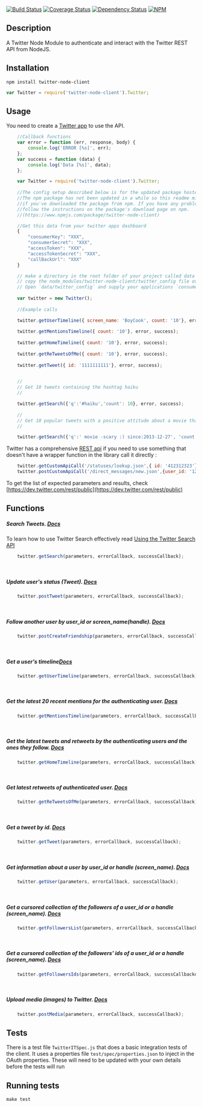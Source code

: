 [![Build Status](https://travis-ci.org/BoyCook/TwitterJSClient.png?branch=master)](https://travis-ci.org/BoyCook/TwitterJSClient)
[![Coverage Status](https://coveralls.io/repos/BoyCook/TwitterJSClient/badge.png)](https://coveralls.io/r/BoyCook/TwitterJSClient)
[![Dependency Status](https://gemnasium.com/BoyCook/TwitterJSClient.png)](https://gemnasium.com/BoyCook/TwitterJSClient)
[![NPM](https://nodei.co/npm/twitter-node-client.png?downloads=true)](https://nodei.co/npm/twitter-node-client) 

## Description
A Twitter Node Module to authenticate and interact with the Twitter REST API from NodeJS.

## Installation
```	
npm install twitter-node-client
```
```javascript
var Twitter = require('twitter-node-client').Twitter;
```
## Usage
You need to create a [Twitter app](https://dev.twitter.com/apps) to use the API. 

```javascript
	//Callback functions
	var error = function (err, response, body) {
    	console.log('ERROR [%s]', err);
	};
	var success = function (data) {
    	console.log('Data [%s]', data);
	};

	var Twitter = require('twitter-node-client').Twitter;
	
	//The config setup described below is for the updated package hosted on Github
	//The npm package has not been updated in a while so this readme might not be valid 
	//if you've downloaded the package from npm. If you have any problems setting the config, 
	//follow the instructions on the package's download page on npm.
	//(https://www.npmjs.com/package/twitter-node-client)

	//Get this data from your twitter apps dashboard
	{
    	"consumerKey": "XXX",
    	"consumerSecret": "XXX",
    	"accessToken": "XXX",
    	"accessTokenSecret": "XXX",
    	"callBackUrl": "XXX"
	}

	// make a directory in the root folder of your project called data
	// copy the node_modules/twitter-node-client/twitter_config file over into data/twitter_config`
	// Open `data/twitter_config` and supply your applications `consumerKey`, 'consumerSecret', 'accessToken', 'accessTokenSecret', 'callBackUrl' to the appropriate fields in your data/twitter_config file
    
    var twitter = new Twitter();
	
	//Example calls

	twitter.getUserTimeline({ screen_name: 'BoyCook', count: '10'}, error, success);
	
	twitter.getMentionsTimeline({ count: '10'}, error, success);
	
	twitter.getHomeTimeline({ count: '10'}, error, success);
	
	twitter.getReTweetsOfMe({ count: '10'}, error, success);
	
	twitter.getTweet({ id: '1111111111'}, error, success);

	
	//
	// Get 10 tweets containing the hashtag haiku
	//

	twitter.getSearch({'q':'#haiku','count': 10}, error, success);
	
	//
	// Get 10 popular tweets with a positive attitude about a movie that is not scary 
	//

	twitter.getSearch({'q':' movie -scary :) since:2013-12-27', 'count': 10, 'result\_type':'popular'}, error, success);
```

Twitter has a comprehensive [REST api](https://dev.twitter.com/rest/public) if you need to use something that doesn't have a wrapper function in the library call it directly : 
```javascript
	twitter.getCustomApiCall('/statuses/lookup.json',{ id: '412312323'}, error, success);
	twitter.postCustomApiCall('/direct_messages/new.json',{user_id: '1234', 'text':'This is easy.'}, error, success);
```
To get the list of expected parameters and results, check [https://dev.twitter.com/rest/public](https://dev.twitter.com/rest/public)

## Functions

##### Search Tweets. [Docs](https://dev.twitter.com/rest/reference/get/search/tweets)
To learn how to use Twitter Search effectively read [Using the Twitter Search API](https://dev.twitter.com/rest/public/search)
```javascript	
	twitter.getSearch(parameters, errorCallback, successCallback);
```
&nbsp;

##### Update user's status (Tweet). [Docs](https://dev.twitter.com/rest/reference/post/statuses/update)
```javascript
	twitter.postTweet(parameters, errorCallback, successCallback);
```
&nbsp;

##### Follow another user by user\_id or screen_name(handle). [Docs](https://dev.twitter.com/rest/reference/post/friendships/create)
```javascript
	twitter.postCreateFriendship(parameters, errorCallback, successCallback);
```

&nbsp;

##### Get a user's timeline[Docs](https://dev.twitter.com/rest/reference/get/statuses/user_timeline)
```javascript
	twitter.getUserTimeline(parameters, errorCallback, successCallback);
```
&nbsp;

##### Get the latest 20 recent mentions for the authenticating user. [Docs](https://dev.twitter.com/rest/reference/get/statuses/mentions_timeline)
```javascript
	twitter.getMentionsTimeline(parameters, errorCallback, successCallback);
```
&nbsp;

##### Get the latest tweets and retweets by the authenticating users and the ones they follow. [Docs](https://dev.twitter.com/rest/reference/get/statuses/home_timeline)
```javascript
	twitter.getHomeTimeline(parameters, errorCallback, successCallback);
```
&nbsp;

##### Get latest retweets of authenticated user. [Docs](https://dev.twitter.com/rest/reference/get/statuses/retweets_of_me)
```javascript
	twitter.getReTweetsOfMe(parameters, errorCallback, successCallback);
```
&nbsp;

##### Get a tweet by id. [Docs](https://dev.twitter.com/rest/reference/get/statuses/show/)
```javascript
	twitter.getTweet(parameters, errorCallback, successCallback);
```
&nbsp;

##### Get information about a user by user\_id or handle (screen_name). [Docs](https://dev.twitter.com/rest/reference/get/users/show)
```javascript
	twitter.getUser(parameters, errorCallback, successCallback);
```
&nbsp;

##### Get a cursored collection of the followers of a user\_id or a handle (screen_name). [Docs](https://dev.twitter.com/rest/reference/get/followers/list)
```javascript
	twitter.getFollowersList(parameters, errorCallback, successCallback);
```
&nbsp;

##### Get a cursored collection of the followers' *ids* of a user\_id or a handle (screen_name). [Docs](https://dev.twitter.com/rest/reference/get/followers/ids)
```javascript
	twitter.getFollowersIds(parameters, errorCallback, successCallbackok);
```
&nbsp;

##### Upload media (images) to Twitter. [Docs](https://dev.twitter.com/rest/reference/post/media/upload)
```javascript
	twitter.postMedia(parameters, errorCallback, successCallback);
```

## Tests

There is a test file `TwitterITSpec.js` that does a basic integration tests of the client. 
It uses a properties file `test/spec/properties.json` to inject in the OAuth properties. 
These will need to be updated with your own details before the tests will run

## Running tests

	make test
